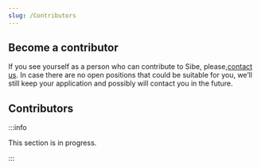 ```yaml
---
slug: /Contributors
---
```


## Become a contributor
If you see yourself as a person who can contribute to Sibe, please,[contact us](/ContactUs). In case there are no open positions that could be suitable for you, we’ll still keep your application and possibly will contact you in the future.

## Contributors
:::info

This section is in progress.

:::